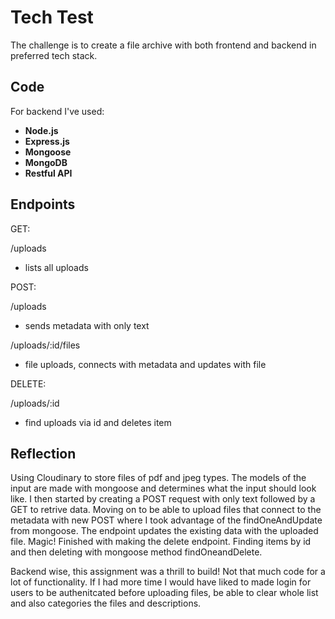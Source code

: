 # Tech Test

The challenge is to create a file archive with both frontend and backend in preferred tech stack. 

## Code

For backend I've used:
  * **Node.js**
  * **Express.js**
  * **Mongoose**
  * **MongoDB**
  * **Restful API**


## Endpoints

GET: 

/uploads
 * lists all uploads

POST:

/uploads
 * sends metadata with only text
 
/uploads/:id/files
 * file uploads, connects with metadata and updates with file
 
DELETE:

/uploads/:id
 * find uploads via id and deletes item

## Reflection

Using Cloudinary to store files of pdf and jpeg types. The models of the input are made with mongoose and determines what the input should look like. I then started by creating a POST request with only text followed by a GET to retrive data. Moving on to be able to upload files that connect to the metadata with new POST where I took advantage of the findOneAndUpdate from mongoose. The endpoint updates the existing data with the uploaded file. Magic! Finished with making the delete endpoint. Finding items by id and then deleting with mongoose method findOneandDelete.

Backend wise, this assignment was a thrill to build! Not that much code for a lot of functionality. If I had more time I would have liked to made login for users to be authenitcated before uploading files, be able to clear whole list and also categories the files and descriptions.
